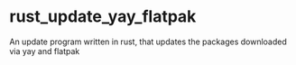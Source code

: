 # rust_update_yay_flatpak
An update program written in rust, that updates the packages downloaded via yay and flatpak
